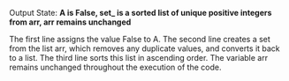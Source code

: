 Output State: **A is False, set_ is a sorted list of unique positive integers from arr, arr remains unchanged**

The first line assigns the value False to A. The second line creates a set from the list arr, which removes any duplicate values, and converts it back to a list. The third line sorts this list in ascending order. The variable arr remains unchanged throughout the execution of the code.